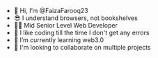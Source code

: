- 👋 Hi, I’m @FaizaFarooq23
- 😎 I understand browsers, not bookshelves
- 🤙🏻 Mid Senior Level Web Developer
- 👀 I like coding till the time I don't get any errors
- 🌱 I’m currently learning web3.0
- 💞️ I'm looking to collaborate on multiple projects


<!---
FaizaFarooq23/FaizaFarooq23 is a ✨ special ✨ repository because its `README.md` (this file) appears on your GitHub profile.
You can click the Preview link to take a look at your changes.
--->
